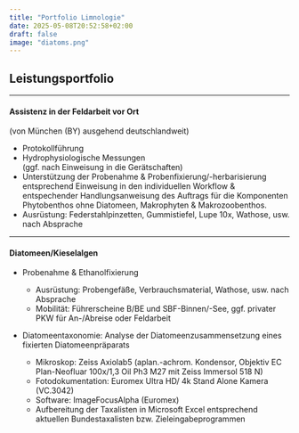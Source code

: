 ```yaml
---
title: "Portfolio Limnologie"
date: 2025-05-08T20:52:58+02:00
draft: false
image: "diatoms.png"
---
```

## Leistungsportfolio 
___

#### Assistenz in der Feldarbeit vor Ort  
   (von München (BY) ausgehend deutschlandweit) 
* Protokollführung
* Hydrophysiologische Messungen  
    (ggf. nach Einweisung in die Gerätschaften)
* Unterstützung der Probenahme & Probenfixierung/-herbarisierung entsprechend Einweisung in den individuellen Workflow & entspechender Handlungsanweisung des Auftrags für die Komponenten Phytobenthos ohne Diatomeen, Makrophyten & Makrozoobenthos. 
* Ausrüstung: Federstahlpinzetten, Gummistiefel, Lupe 10x, Wathose, usw. nach Absprache
___

#### Diatomeen/Kieselalgen
* Probenahme & Ethanolfixierung
   * Ausrüstung: Probengefäße, Verbrauchsmaterial, Wathose, usw. nach Absprache
   * Mobilität: Führerscheine B/BE und SBF-Binnen/-See, ggf. privater PKW für An-/Abreise oder Feldarbeit

*  Diatomeentaxonomie: Analyse der Diatomeenzusammensetzung eines fixierten Diatomeenpräparats
   * Mikroskop: Zeiss Axiolab5 (aplan.-achrom. Kondensor, Objektiv EC Plan-Neofluar 100x/1,3 Oil Ph3 M27 mit Zeiss Immersol 518 N)
    * Fotodokumentation: Euromex Ultra HD/ 4k Stand Alone Kamera (VC.3042)
    * Software: ImageFocusAlpha (Euromex)
    * Aufbereitung der Taxalisten in Microsoft Excel entsprechend aktuellen Bundestaxalisten bzw. Zieleingabeprogrammen  